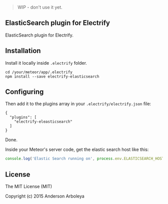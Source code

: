 >  WIP - don't use it yet.

## ElasticSearch plugin for Electrify

ElasticSearch plugin for Electrify.

## Installation

Install it locally inside `.electrify` folder.

````shell
cd /your/meteor/app/.electrify
npm install --save electrify-elasticsearch
````

## Configuring

Then add it to the plugins array in your `.electrify/electrify.json` file:

````shell
{
  "plugins": [
    "electrify-eleasticsearch"
  ]
}
````

Done.

Inside your Meteor's server code, get the elastic search host like this:

````javascript
console.log('Elastic Search running on', process.env.ELASTICSEARCH_HOST);
````

## License

The MIT License (MIT)

Copyright (c) 2015 Anderson Arboleya